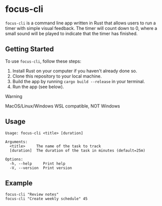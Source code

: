 # focus-cli

`focus-cli` is a command line app written in Rust that allows users to run a timer with simple visual feedback. The timer will count down to 0, where a small sound will be played to indicate that the timer has finished.

## Getting Started

To use `focus-cli`, follow these steps:

1. Install Rust on your computer if you haven't already done so.
2. Clone this repository to your local machine.
3. Build the app by running `cargo build --release` in your terminal.
4. Run the app (see below).

> [!warning]
> MacOS/Linux/Windows WSL compatible, NOT Windows

## Usage

```shell
Usage: focus-cli <title> [duration]

Arguments:
  <title>     The name of the task to track
  [duration]  The duration of the task in minutes (default=25m)

Options:
  -h, --help     Print help
  -V, --version  Print version
```

## Example

```shell
focus-cli "Review notes"
focus-cli "Create weekly schedule" 45
````

